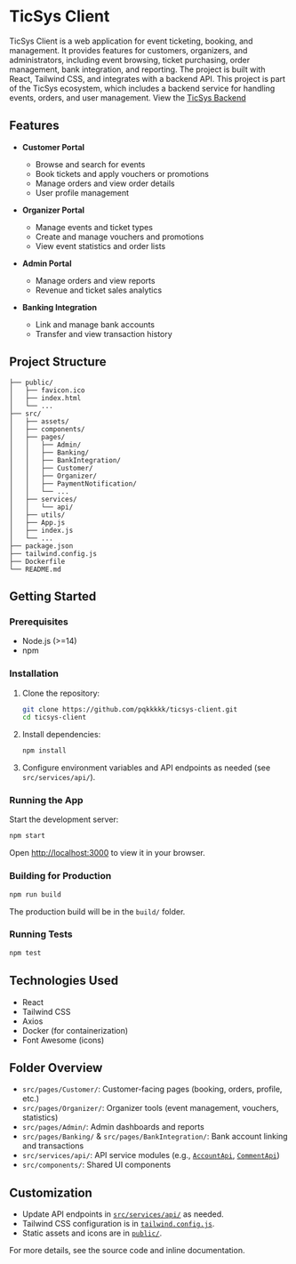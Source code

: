 # TicSys Client

TicSys Client is a web application for event ticketing, booking, and management. It provides features for customers, organizers, and administrators, including event browsing, ticket purchasing, order management, bank integration, and reporting. The project is built with React, Tailwind CSS, and integrates with a backend API.
This project is part of the TicSys ecosystem, which includes a backend service for handling events, orders, and user management.
View the [TicSys Backend](https://github.com/pqkkkkk/TicSys-server)

## Features

- **Customer Portal**
  - Browse and search for events
  - Book tickets and apply vouchers or promotions
  - Manage orders and view order details
  - User profile management

- **Organizer Portal**
  - Manage events and ticket types
  - Create and manage vouchers and promotions
  - View event statistics and order lists

- **Admin Portal**
  - Manage orders and view reports
  - Revenue and ticket sales analytics

- **Banking Integration**
  - Link and manage bank accounts
  - Transfer and view transaction history

## Project Structure

```
├── public/
│   ├── favicon.ico
│   ├── index.html
│   └── ...
├── src/
│   ├── assets/
│   ├── components/
│   ├── pages/
│   │   ├── Admin/
│   │   ├── Banking/
│   │   ├── BankIntegration/
│   │   ├── Customer/
│   │   ├── Organizer/
│   │   ├── PaymentNotification/
│   │   └── ...
│   ├── services/
│   │   └── api/
│   ├── utils/
│   ├── App.js
│   ├── index.js
│   └── ...
├── package.json
├── tailwind.config.js
├── Dockerfile
└── README.md
```

## Getting Started

### Prerequisites

- Node.js (>=14)
- npm

### Installation

1. Clone the repository:
   ```sh
   git clone https://github.com/pqkkkkk/ticsys-client.git
   cd ticsys-client
   ```

2. Install dependencies:
   ```sh
   npm install
   ```

3. Configure environment variables and API endpoints as needed (see `src/services/api/`).

### Running the App

Start the development server:

```sh
npm start
```

Open [http://localhost:3000](http://localhost:3000) to view it in your browser.

### Building for Production

```sh
npm run build
```

The production build will be in the `build/` folder.

### Running Tests

```sh
npm test
```

## Technologies Used

- React
- Tailwind CSS
- Axios
- Docker (for containerization)
- Font Awesome (icons)

## Folder Overview

- `src/pages/Customer/`: Customer-facing pages (booking, orders, profile, etc.)
- `src/pages/Organizer/`: Organizer tools (event management, vouchers, statistics)
- `src/pages/Admin/`: Admin dashboards and reports
- `src/pages/Banking/` & `src/pages/BankIntegration/`: Bank account linking and transactions
- `src/services/api/`: API service modules (e.g., [`AccountApi`](src/services/api/AccountApi.js), [`CommentApi`](src/services/api/CommentApi.js))
- `src/components/`: Shared UI components

## Customization

- Update API endpoints in [`src/services/api/`](src/services/api/) as needed.
- Tailwind CSS configuration is in [`tailwind.config.js`](tailwind.config.js).
- Static assets and icons are in [`public/`](public/).

For more details, see the source code and inline documentation.